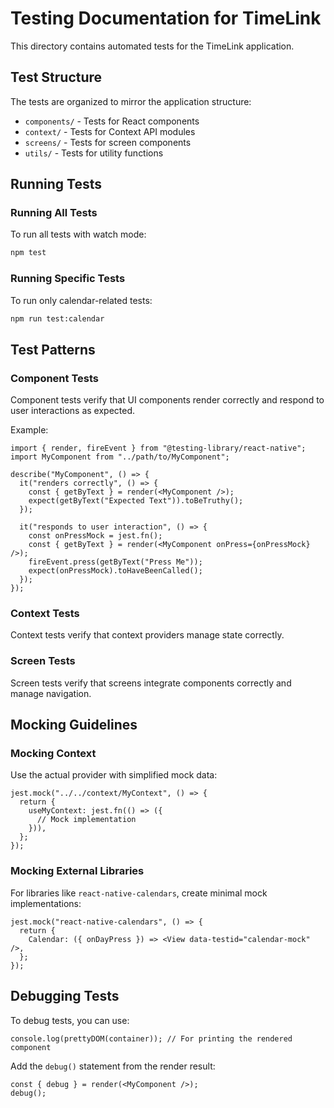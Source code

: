 # Testing Documentation for TimeLink

This directory contains automated tests for the TimeLink application.

## Test Structure

The tests are organized to mirror the application structure:

- `components/` - Tests for React components
- `context/` - Tests for Context API modules
- `screens/` - Tests for screen components
- `utils/` - Tests for utility functions

## Running Tests

### Running All Tests

To run all tests with watch mode:

```bash
npm test
```

### Running Specific Tests

To run only calendar-related tests:

```bash
npm run test:calendar
```

## Test Patterns

### Component Tests

Component tests verify that UI components render correctly and respond to user interactions as expected.

Example:

```tsx
import { render, fireEvent } from "@testing-library/react-native";
import MyComponent from "../path/to/MyComponent";

describe("MyComponent", () => {
  it("renders correctly", () => {
    const { getByText } = render(<MyComponent />);
    expect(getByText("Expected Text")).toBeTruthy();
  });

  it("responds to user interaction", () => {
    const onPressMock = jest.fn();
    const { getByText } = render(<MyComponent onPress={onPressMock} />);
    fireEvent.press(getByText("Press Me"));
    expect(onPressMock).toHaveBeenCalled();
  });
});
```

### Context Tests

Context tests verify that context providers manage state correctly.

### Screen Tests

Screen tests verify that screens integrate components correctly and manage navigation.

## Mocking Guidelines

### Mocking Context

Use the actual provider with simplified mock data:

```tsx
jest.mock("../../context/MyContext", () => {
  return {
    useMyContext: jest.fn(() => ({
      // Mock implementation
    })),
  };
});
```

### Mocking External Libraries

For libraries like `react-native-calendars`, create minimal mock implementations:

```tsx
jest.mock("react-native-calendars", () => {
  return {
    Calendar: ({ onDayPress }) => <View data-testid="calendar-mock" />,
  };
});
```

## Debugging Tests

To debug tests, you can use:

```tsx
console.log(prettyDOM(container)); // For printing the rendered component
```

Add the `debug()` statement from the render result:

```tsx
const { debug } = render(<MyComponent />);
debug();
```
